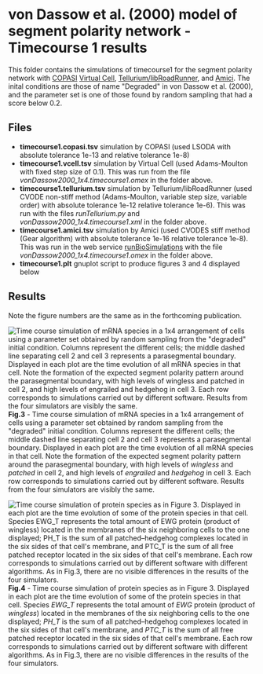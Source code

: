# von Dassow et al. (2000) model of segment polarity network - Timecourse 1 results

This folder contains the simulations of timecourse1 for the segment polarity network with [COPASI](https://copasi.org) [Virtual Cell](https://vcell.org/), [Tellurium/libRoadRunner](https://tellurium.analogmachine.org/), and [Amici](https://github.com/AMICI-dev/AMICI). The inital conditions are those of name "Degraded" in von Dassow et al. (2000), and the parameter set is one of those found by random sampling that had a score below 0.2.

## Files
- **timecourse1.copasi.tsv** simulation by COPASI (used LSODA with absolute tolerance 1e-13 and relative tolerance 1e-8)
- **timecourse1.vcell.tsv** simulation by Virtual Cell (used Adams-Moulton with fixed step size of 0.1). This was run from the file _vonDassow2000_1x4.timecourse1.omex_ in the folder above.
- **timecourse1.tellurium.tsv** simulation by Tellurium/libRoadRunner (used CVODE non-stiff method (Adams-Moulton, variable step size, variable order) with absolute tolerance 1e-12 relative tolerance 1e-6). This was run with the files _runTellurium.py_ and _vonDassow2000_1x4.timecourse1.xml_ in the folder above.
- **timecourse1.amici.tsv** simulation by Amici (used CVODES stiff method (Gear algorithm) with absolute tolerance 1e-16 relative tolerance 1e-8). This was run in the web service [runBioSimulations](https://run.biosimulations.org/) with the file _vonDassow2000_1x4.timecourse1.omex_ in the folder above.
- **timecourse1.plt** gnuplot script to produce figures 3 and 4 displayed below

## Results
Note the figure numbers are the same as in the forthcoming publication.


![Time course simulation of mRNA species in a 1x4 arrangement of cells using a parameter set obtained by random sampling from the "degraded" initial condition. Columns represent the different cells; the middle dashed line separating cell 2 and cell 3 represents a parasegmental boundary.  Displayed in each plot are the time evolution of all mRNA species in that cell. Note the formation of the expected segment polarity pattern around the parasegmental boundary, with high levels of _wingless_ and _patched_ in cell 2, and high levels of _engrailed_ and _hedgehog_ in cell 3. Each row corresponds to simulations carried out by different software. Results from the four simulators are visibly the same.](https://github.com/pmendes/models/blob/main/vonDassow2000/timecourse1/Fig3final.png)
**Fig.3** - Time course simulation of mRNA species in a 1x4 arrangement of cells using a parameter set obtained by random sampling from the "degraded" initial condition. Columns represent the different cells; the middle dashed line separating cell 2 and cell 3 represents a parasegmental boundary.  Displayed in each plot are the time evolution of all mRNA species in that cell. Note the formation of the expected segment polarity pattern around the parasegmental boundary, with high levels of _wingless_ and _patched_ in cell 2, and high levels of _engrailed_ and _hedgehog_ in cell 3. Each row corresponds to simulations carried out by different software. Results from the four simulators are visibly the same.

![Time course simulation of protein species as in Figure 3. Displayed in each plot are the time evolution of some of the protein species in that cell. Species _EWG_T_ represents the total amount of _EWG_ protein (product of _wingless_) located in the membranes of the six neighboring cells to the one displayed; _PH_T_ is the sum of all patched–hedgehog complexes located in the six sides of that cell's membrane, and _PTC_T_ is the sum of all free patched receptor located in the six sides of that cell's membrane. Each row corresponds to simulations carried out by different software with different algorithms. As in Fig.3, there are no visible differences in the results of the  four simulators.](https://github.com/pmendes/models/blob/main/vonDassow2000/timecourse1/Fig4final.png)
**Fig.4** - Time course simulation of protein species as in Figure 3. Displayed in each plot are the time evolution of some of the protein species in that cell. Species _EWG_T_ represents the total amount of _EWG_ protein (product of _wingless_) located in the membranes of the six neighboring cells to the one displayed; _PH_T_ is the sum of all patched–hedgehog complexes located in the six sides of that cell's membrane, and _PTC_T_ is the sum of all free patched receptor located in the six sides of that cell's membrane. Each row corresponds to simulations carried out by different software with different algorithms. As in Fig.3, there are no visible differences in the results of the  four simulators.

